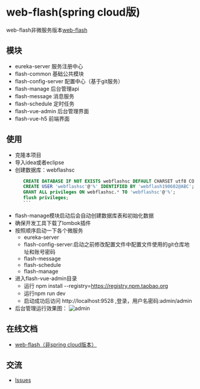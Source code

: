 # web-flash(spring cloud版)
web-flash非微服务版本[web-flash](https://gitee.com/enilu/web-flash)
## 模块
- eureka-server 服务注册中心
- flash-common 基础公共模块
- flash-config-server 配置中心（基于git服务）
- flash-manage 后台管理api
- flash-message 消息服务
- flash-schedule 定时任务
- flash-vue-admin 后台管理界面
- flash-vue-h5 前端界面
## 使用
- 克隆本项目
- 导入idea或者eclipse
- 创建数据库：webflashsc
     ```sql
        CREATE DATABASE IF NOT EXISTS webflashsc DEFAULT CHARSET utf8 COLLATE utf8_general_ci; 
        CREATE USER 'webflashsc'@'%' IDENTIFIED BY 'webflash190602@ABC';
        GRANT ALL privileges ON webflashsc.* TO 'webflashsc'@'%';
        flush privileges;
        ```    
- flash-manage模块启动后会自动创建数据库表和初始化数据
- 确保开发工具下载了lombok插件
- 按照顺序启动一下各个微服务
    - eureka-server
    - flash-config-server:启动之前修改配置文件中配置文件使用的git仓库地址和账号密码
    - flash-message
    - flash-schedule
    - flash-manage
- 进入flash-vue-admin目录
    - 运行 npm install --registry=https://registry.npm.taobao.org
    - 运行npm run dev
    - 启动成功后访问 http://localhost:9528 ,登录，用户名密码:admin/admin     
- 后台管理运行效果图：
    ![admin](https://gitee.com/enilu/web-flash/raw/master/docs/vuejs.gif)


## 在线文档
- [web-flash（非spring cloud版本）](http://webflash.enilu.cn)

## 交流
- [Issues](https://gitee.com/enilu/web-flash-spring-cloud/issues/new)
